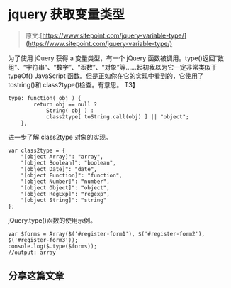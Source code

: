 # jquery 获取变量类型

> 原文:[https://www.sitepoint.com/jquery-variable-type/](https://www.sitepoint.com/jquery-variable-type/)

为了使用 jQuery 获得 a 变量类型，有一个 jQuery 函数被调用。type()返回“数组”、“字符串”、“数字”、“函数”、“对象”等……起初我以为它一定非常类似于 typeOf() JavaScript 函数。但是正如你在它的实现中看到的，它使用了 tostring()和 class2type()检查。有意思。
T3】

```
type: function( obj ) {
		return obj == null ?
			String( obj ) :
			class2type[ toString.call(obj) ] || "object";
	},
```

进一步了解 class2type 对象的实现。

```
var class2type = {
    "[object Array]": "array",
    "[object Boolean]": "boolean",
    "[object Date]": "date",
    "[object Function]": "function",
    "[object Number]": "number",
    "[object Object]": "object",
    "[object RegExp]": "regexp",
    "[object String]": "string"
};
```

jQuery.type()函数的使用示例。

```
var $forms = Array($('#register-form1'), $('#register-form2'), $('#register-form3'));
console.log($.type($forms));
//output: array
```

## 分享这篇文章
